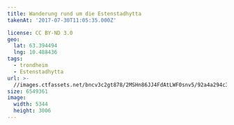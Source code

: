 ```yaml
---
title: Wanderung rund um die Estenstadhytta
takenAt: '2017-07-30T11:05:35.000Z'

license: CC BY-ND 3.0
geo:
  lat: 63.394494
  lng: 10.488436
tags:
  - trondheim
  - Estenstadhytta
url: >-
  //images.ctfassets.net/bncv3c2gt878/2MSHn86JJ4FdAtLWF0snv5/92a4a294c35c4155ed7d6f856fcc638e/wanderung-rund-um-die-estenstadhytta_36131683471_o
size: 6549361
image:
  width: 5344
  height: 3006
---
```


